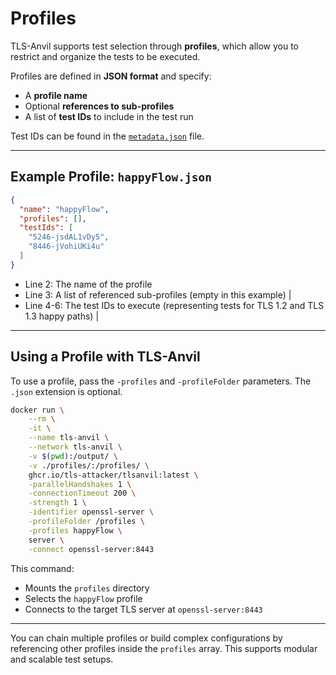 # Profiles

TLS-Anvil supports test selection through **profiles**, which allow you to restrict and organize the tests to be executed.

Profiles are defined in **JSON format** and specify:
- A **profile name**
- Optional **references to sub-profiles**
- A list of **test IDs** to include in the test run

Test IDs can be found in the [`metadata.json`](https://github.com/tls-attacker/TLS-Anvil/blob/main/TLS-Testsuite/src/main/resources/metadata.json) file.

---

## Example Profile: `happyFlow.json`

```json showLineNumbers title="happyFlow.json"
{
  "name": "happyFlow",
  "profiles": [],
  "testIds": [
    "5246-jsdAL1vDy5",
    "8446-jVohiUKi4u"
  ]
}
```

* Line 2:  The name of the profile
* Line 3: A list of referenced sub-profiles (empty in this example) |
* Line 4-6: The test IDs to execute (representing tests for TLS 1.2 and TLS 1.3 happy paths) |

---

## Using a Profile with TLS-Anvil

To use a profile, pass the `-profiles` and `-profileFolder` parameters. The `.json` extension is optional.

```bash showLineNumbers title="Run with Profile"
docker run \
    --rm \
    -it \
    --name tls-anvil \
    --network tls-anvil \
    -v $(pwd):/output/ \
    -v ./profiles/:/profiles/ \
    ghcr.io/tls-attacker/tlsanvil:latest \
    -parallelHandshakes 1 \
    -connectionTimeout 200 \
    -strength 1 \
    -identifier openssl-server \
    -profileFolder /profiles \
    -profiles happyFlow \
    server \
    -connect openssl-server:8443
```

This command:
- Mounts the `profiles` directory
- Selects the `happyFlow` profile
- Connects to the target TLS server at `openssl-server:8443`

---

You can chain multiple profiles or build complex configurations by referencing other profiles inside the `profiles` array. This supports modular and scalable test setups.
